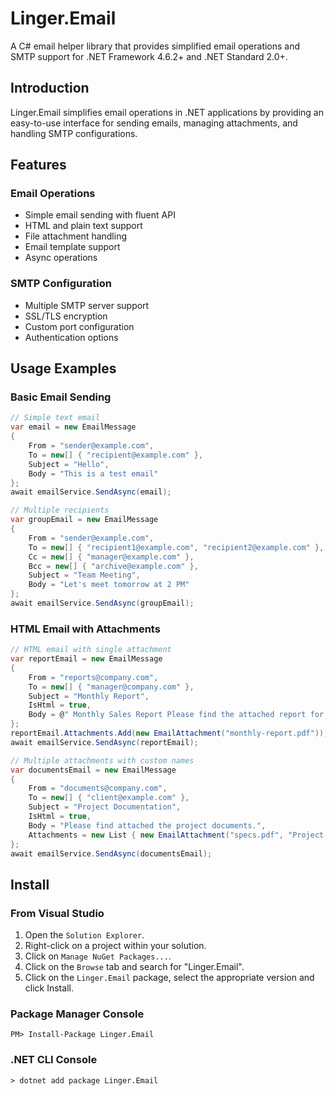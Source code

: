 ﻿# Linger.Email

A C# email helper library that provides simplified email operations and SMTP support for .NET Framework 4.6.2+ and .NET Standard 2.0+.

## Introduction

Linger.Email simplifies email operations in .NET applications by providing an easy-to-use interface for sending emails, managing attachments, and handling SMTP configurations.

## Features

### Email Operations
- Simple email sending with fluent API
- HTML and plain text support
- File attachment handling
- Email template support
- Async operations

### SMTP Configuration
- Multiple SMTP server support
- SSL/TLS encryption
- Custom port configuration
- Authentication options

## Usage Examples

### Basic Email Sending
```csharp
// Simple text email 
var email = new EmailMessage 
{ 
    From = "sender@example.com", 
    To = new[] { "recipient@example.com" }, 
    Subject = "Hello", 
    Body = "This is a test email" 
};
await emailService.SendAsync(email);

// Multiple recipients 
var groupEmail = new EmailMessage 
{ 
    From = "sender@example.com", 
    To = new[] { "recipient1@example.com", "recipient2@example.com" }, 
    Cc = new[] { "manager@example.com" }, 
    Bcc = new[] { "archive@example.com" }, 
    Subject = "Team Meeting", 
    Body = "Let's meet tomorrow at 2 PM" 
};
await emailService.SendAsync(groupEmail);
```


### HTML Email with Attachments
```csharp
// HTML email with single attachment 
var reportEmail = new EmailMessage 
{ 
    From = "reports@company.com", 
    To = new[] { "manager@company.com" },
    Subject = "Monthly Report", 
    IsHtml = true,
    Body = @" Monthly Sales Report Please find the attached report for this month.  Total Sales: $50,000 Growth: 15% " 
};
reportEmail.Attachments.Add(new EmailAttachment("monthly-report.pdf"));
await emailService.SendAsync(reportEmail);

// Multiple attachments with custom names 
var documentsEmail = new EmailMessage
{ 
    From = "documents@company.com", 
    To = new[] { "client@example.com" }, 
    Subject = "Project Documentation", 
    IsHtml = true, 
    Body = "Please find attached the project documents.", 
    Attachments = new List { new EmailAttachment("specs.pdf", "Project-Specifications.pdf"), new EmailAttachment("timeline.xlsx", "Project-Timeline.xlsx") }
};
await emailService.SendAsync(documentsEmail);
```

## Install

### From Visual Studio

1. Open the `Solution Explorer`.
2. Right-click on a project within your solution.
3. Click on `Manage NuGet Packages...`.
4. Click on the `Browse` tab and search for "Linger.Email".
5. Click on the `Linger.Email` package, select the appropriate version and click Install.

### Package Manager Console

```
PM> Install-Package Linger.Email
```

### .NET CLI Console

```
> dotnet add package Linger.Email
```